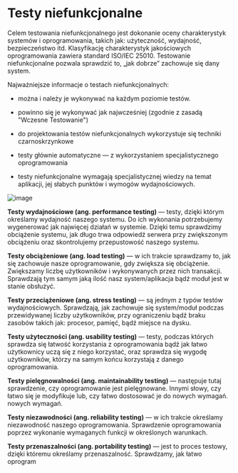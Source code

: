 # Testy niefunkcjonalne
Celem testowania niefunkcjonalnego jest dokonanie oceny charakterystyk systemów i oprogramowania, takich jak: użyteczność, wydajność, bezpieczeństwo itd. Klasyfikację charakterystyk jakościowych oprogramowania zawiera standard ISO/IEC 25010. Testowanie niefunkcjonalne pozwala sprawdzić to, „jak dobrze” zachowuje się dany system.

Najważniejsze informacje o testach niefunkcjonalnych:

* można i należy je wykonywać na każdym poziomie testów.

* powinno się je wykonywać jak najwcześniej (zgodnie z zasadą "Wczesne Testowanie")

* do projektowania testów niefunkcjonalnych wykorzystuje się techniki czarnoskrzynkowe

* testy głównie automatyczne — z wykorzystaniem specjalistycznego oprogramowania

* testy niefunkcjonalne wymagają specjalistycznej wiedzy na temat aplikacji, jej słabych punktów i wymogów wydajnościowych.

![image](https://user-images.githubusercontent.com/116351258/229800540-fa2fc618-21fc-4362-9433-7399ada2628c.png)

**Testy wydajnościowe (ang. performance testing)** — testy, dzięki którym określamy wydajność naszego systemu. Do ich wykonania potrzebujemy wygenerować jak najwięcej działań w systemie. Dzięki temu sprawdzimy obciążenie systemu, jak długo trwa odpowiedź serwera przy zwiększonym obciążeniu oraz skontrolujemy przepustowość naszego systemu.

**Testy obciążeniowe (ang. load testing)** — w ich trakcie sprawdzamy to, jak się zachowuje nasze oprogramowanie, gdy zwiększa się obciążenie. Zwiększamy liczbę użytkowników i wykonywanych przez nich transakcji. Sprawdzają tym samym jaką ilość nasz system/aplikacja bądź moduł jest w stanie obsłużyć.

**Testy przeciążeniowe (ang. stress testing)** — są jednym z typów testów wydajnościowych. Sprawdzają, jak zachowuje się system/moduł podczas przewidywanej liczby użytkowników, przy ograniczeniu bądź braku zasobów takich jak: procesor, pamięć, bądź miejsce na dysku.

**Testy użyteczności (ang. usability testing)** — testy, podczas których sprawdza się łatwość korzystania z oprogramowania bądź jak łatwo użytkownicy uczą się z niego korzystać, oraz sprawdza się wygodę użytkowników, którzy na samym końcu korzystają z danego oprogramowania.

**Testy pielęgnowalności (ang. maintainability testing)** — następuje tutaj sprawdzenie, czy oprogramowanie jest pielęgnowane. Innymi słowy, czy łatwo się je modyfikuje lub, czy łatwo dostosować je do nowych wymagań. nowych wymagań.

**Testy niezawodności (ang. reliability testing)** — w ich trakcie określamy niezawodność naszego oprogramowania. Sprawdzenie oprogramowania poprzez wykonanie wymaganych funkcji w określonych warunkach.

**Testy przenaszalności (ang. portability testing)** — jest to proces testowy, dzięki któremu określamy przenaszalność. Sprawdzamy, jak łatwo oprogram
